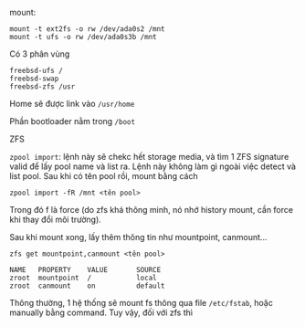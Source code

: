 mount:

    mount -t ext2fs -o rw /dev/ada0s2 /mnt
    mount -t ufs -o rw /dev/ada0s3b /mnt

Có 3 phân vùng

    freebsd-ufs /
    freebsd-swap
    freebsd-zfs /usr

Home sẽ được link vào `/usr/home`

Phần bootloader nằm trong `/boot`

ZFS

`zpool import`: lệnh này sẽ chekc hết storage media, và tìm 1 ZFS signature valid để lấy pool name và list ra. Lệnh này không làm gì ngoài việc detect và list pool.
Sau khi có tên pool rồi, mount bằng cách

    zpool import -fR /mnt <tên pool>

Trong đó f là force (do zfs khá thông minh, nó nhớ history mount, cần force khi thay đổi môi trường).

Sau khi mount xong, lấy thêm thông tin như mountpoint, canmount...

    zfs get mountpoint,canmount <tên pool>

    NAME   PROPERTY    VALUE       SOURCE
    zroot  mountpoint  /           local
    zroot  canmount    on          default

Thông thường, 1 hệ thống sẽ mount fs thông qua file `/etc/fstab`, hoặc manually bằng command. Tuy vậy, đối với zfs thì
